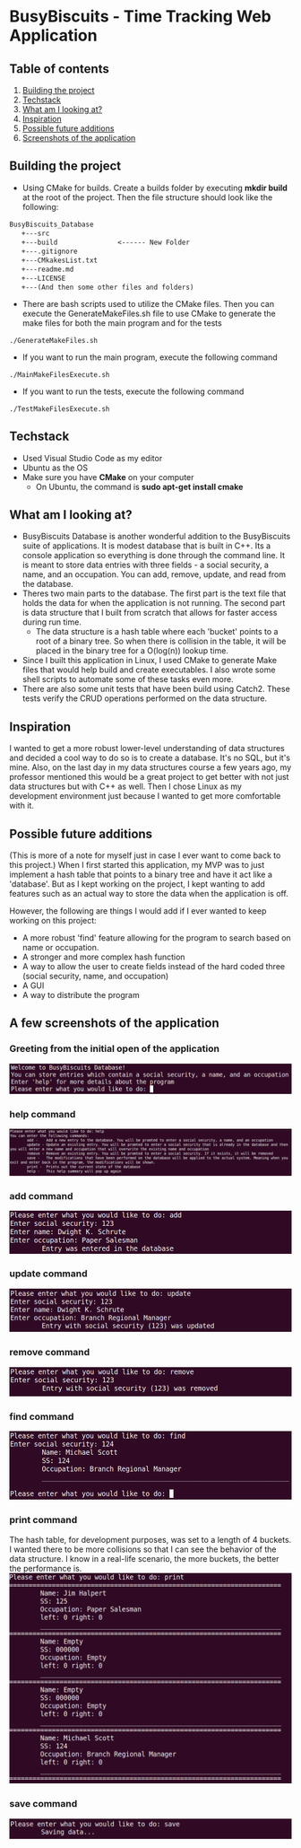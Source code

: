 # BusyBiscuits - Time Tracking Web Application

## Table of contents
1. [Building the project](#build)
2. [Techstack](#stack)
3. [What am I looking at?](#description)
4. [Inspiration](#inspiration)
5. [Possible future additions](#future)
6. [Screenshots of the application](#screenshots)


## Building the project <a name="build"></a>
- Using CMake for builds. Create a builds folder by executing **mkdir build** at the root of the project. Then the file structure should look like the following:
 ```text
BusyBiscuits_Database
    +---src
    +---build               <------ New Folder
    +---.gitignore
    +---CMkakesList.txt
    +---readme.md
    +---LICENSE
    +---(And then some other files and folders)
```
- There are bash scripts used to utilize the CMake files. Then you can execute the GenerateMakeFiles.sh file to use CMake to generate the make files for both the main program and for the tests
```
./GenerateMakeFiles.sh
```
- If you want to run the main program, execute the following command
```
./MainMakeFilesExecute.sh
```
- If you want to run the tests, execute the following command
```
./TestMakeFilesExecute.sh
```

## Techstack <a name="stack"></a>
- Used Visual Studio Code as my editor
- Ubuntu as the OS
- Make sure you have **CMake** on your computer
    - On Ubuntu, the command is **sudo apt-get install cmake**

## What am I looking at? <a name="description"></a>
- BusyBiscuits Database is another wonderful addition to the BusyBiscuits suite of applications. It is modest database that is built in C++. Its a console application so everything is done through the command line. It is meant to store data entries with three fields - a social security, a name, and an occupation. You can add, remove, update, and read from the database. 
- Theres two main parts to the database. The first part is the text file that holds the data for when the application is not running. The second part is data structure that I built from scratch that allows for faster access during run time. 
    - The data structure is a hash table where each 'bucket' points to a root of a binary tree. So when there is collision in the table, it will be placed in the binary tree for a O(log(n)) lookup time. 
- Since I built this application in Linux, I used CMake to generate Make files that would help build and create executables. I also wrote some shell scripts to automate some of these tasks even more. 
- There are also some unit tests that have been build using Catch2. These tests verify the CRUD operations performed on the data structure.  

## Inspiration <a name="inspiration"></a>
I wanted to get a more robust lower-level understanding of data structures and decided a cool way to do so is to create a database. It's no SQL, but it's mine. Also, on the last day in my data structures course a few years ago, my professor mentioned this would be a great project to get better with not just data structures but with C++ as well. Then I chose Linux as my development environment just because I wanted to get more comfortable with it. 

## Possible future additions <a name="future"></a>
(This is more of a note for myself just in case I ever want to come back to this project.) When I first started this application, my MVP was to just implement a hash table that points to a binary tree and have it act like a 'database'. But as I kept working on the project, I kept wanting to add features such as an actual way to store the data when the application is off. 

However, the following are things I would add if I ever wanted to keep working on this project: 

- A more robust 'find' feature allowing for the program to search based on name or occupation. 
- A stronger and more complex hash function
- A way to allow the user to create fields instead of the hard coded three (social security, name, and occupation)
- A GUI
- A way to distribute the program

## A few screenshots of the application <a name="screenshots"></a>

### Greeting from the initial open of the application ###
![1](./screenshots/Main_menu.png)

### help command ###
![2](./screenshots/help.png) 

### add command ###
![3](./screenshots/add.png) 

### update command ###
![4](./screenshots/update.png) 

### remove command ###
![4](./screenshots/remove.png) 

### find command ###
![5](./screenshots/find.png) 

### print command ###
The hash table, for development purposes, was set to a length of 4 buckets. I wanted there to be more collisions so that I can see the behavior of the data structure. I know in a real-life scenario, the more buckets, the better the performance is.
![6](./screenshots/print.png) 

### save command ###
![7](./screenshots/save.png) 
